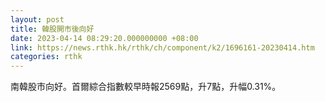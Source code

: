 ```yaml
---
layout: post
title: 韓股開市後向好
date: 2023-04-14 08:29:20.000000000 +08:00
link: https://news.rthk.hk/rthk/ch/component/k2/1696161-20230414.htm
categories: rthk
---
```


南韓股市向好。首爾綜合指數較早時報2569點，升7點，升幅0.31%。
